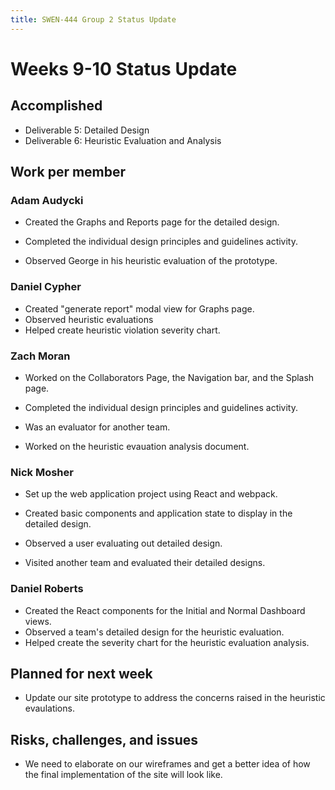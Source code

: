 ```yaml
---
title: SWEN-444 Group 2 Status Update
---
```


# Weeks 9-10 Status Update

## Accomplished

* Deliverable 5: Detailed Design
* Deliverable 6: Heuristic Evaluation and Analysis

## Work per member

### Adam Audycki

* Created the Graphs and Reports page for the detailed design.
* Completed the individual design principles and guidelines activity.

* Observed George in his heuristic evaluation of the prototype.

### Daniel Cypher

* Created "generate report" modal view for Graphs page.
* Observed heuristic evaluations
* Helped create heuristic violation severity chart.

### Zach Moran

* Worked on the Collaborators Page, the Navigation bar, and the Splash page.
* Completed the individual design principles and guidelines activity.

* Was an evaluator for another team.
* Worked on the heuristic evauation analysis document.

### Nick Mosher

* Set up the web application project using React and webpack.
* Created basic components and application state to display in the detailed
  design.

* Observed a user evaluating out detailed design.
* Visited another team and evaluated their detailed designs.

### Daniel Roberts

* Created the React components for the Initial and Normal Dashboard views.
* Observed a team's detailed design for the heuristic evaluation.
* Helped create the severity chart for the heuristic evaluation analysis.

## Planned for next week

* Update our site prototype to address the concerns raised in the heuristic
  evaulations.

## Risks, challenges, and issues

* We need to elaborate on our wireframes and get a better idea of how the
  final implementation of the site will look like.
